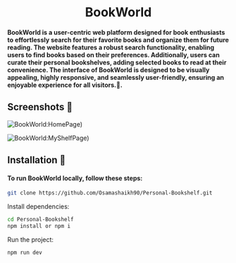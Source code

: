 <h1 align="center"> BookWorld </h1>

#### BookWorld is a user-centric web platform designed for book enthusiasts to effortlessly search for their favorite books and organize them for future reading. The website features a robust search functionality, enabling users to find books based on their preferences. Additionally, users can curate their personal bookshelves, adding selected books to read at their convenience. The interface of BookWorld is designed to be visually appealing, highly responsive, and seamlessly user-friendly, ensuring an enjoyable experience for all visitors.📖.

## Screenshots 📸
![BookWorld:HomePage)](https://res.cloudinary.com/dwohsn29d/image/upload/v1717508780/eytw1jx624rxsru7ikjj.png)

![BookWorld:MyShelfPage)](https://res.cloudinary.com/dwohsn29d/image/upload/v1717508902/dec43y0ggztt5z0cvsla.png)

## Installation 🦾

#### To run BookWorld locally, follow these steps:

```bash
git clone https://github.com/Osamashaikh90/Personal-Bookshelf.git
```
Install dependencies:

```bash
cd Personal-Bookshelf
npm install or npm i
```

Run the project:

```bash
npm run dev
```
